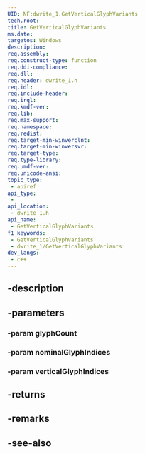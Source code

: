 ```yaml
---
UID: NF:dwrite_1.GetVerticalGlyphVariants
tech.root: 
title: GetVerticalGlyphVariants
ms.date: 
targetos: Windows
description: 
req.assembly: 
req.construct-type: function
req.ddi-compliance: 
req.dll: 
req.header: dwrite_1.h
req.idl: 
req.include-header: 
req.irql: 
req.kmdf-ver: 
req.lib: 
req.max-support: 
req.namespace: 
req.redist: 
req.target-min-winverclnt: 
req.target-min-winversvr: 
req.target-type: 
req.type-library: 
req.umdf-ver: 
req.unicode-ansi: 
topic_type:
 - apiref
api_type:
 - 
api_location:
 - dwrite_1.h
api_name:
 - GetVerticalGlyphVariants
f1_keywords:
 - GetVerticalGlyphVariants
 - dwrite_1/GetVerticalGlyphVariants
dev_langs:
 - c++
---
```


## -description

## -parameters

### -param glyphCount

### -param nominalGlyphIndices

### -param verticalGlyphIndices

## -returns

## -remarks

## -see-also

